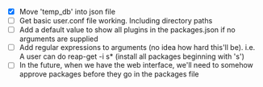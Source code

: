 - [x] Move 'temp_db' into json file
- [ ] Get basic user.conf file working. Including directory paths
- [ ] Add a default value to show all plugins in the packages.json if no arguments are supplied
- [ ] Add regular expressions to arguments (no idea how hard this'll be). i.e. A user can do reap-get -i s* (install all packages beginning with 's')
- [ ] In the future, when we have the web interface, we'll need to somehow approve packages before they go in the packages file
